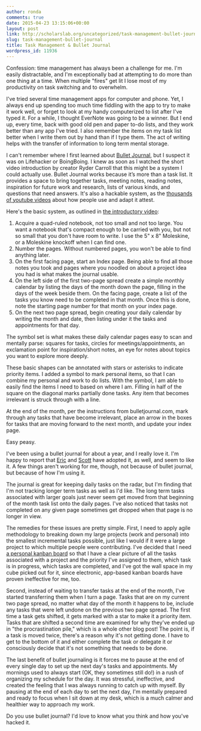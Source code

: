 ```yaml
---
author: ronda
comments: true
date: 2015-04-23 13:15:06+00:00
layout: post
link: http://scholarslab.org/uncategorized/task-management-bullet-journal/
slug: task-management-bullet-journal
title: Task Management & Bullet Journal
wordpress_id: 11936
---
```


Confession: time management has always been a challenge for me. I'm easily distractable, and I'm exceptionally bad at attempting to do more than one thing at a time. When multiple "fires" get lit I lose most of my productivity on task switching and to overwhelm.

I've tried several time management apps for computer and phone. Yet, I always end up spending too much time fiddling with the app to try to make it work well, or forget to look at my handy computerized to list after I've typed it. For a while, I thought EverNote was going to be a winner. But I end up, every time, back with good old pen and paper to-do lists, and they work better than any app I've tried. I also remember the items on my task list better when I write them out by hand than if I type them. The act of writing helps with the transfer of information to long term mental storage.

I can't remember where I first learned about [Bullet Journal](http://www.bulletjournal.com/), but I suspect it was on Lifehacker or BoingBoing. I knew as soon as I watched the short video introduction by creator Ryder Carroll that this might be a system I could actually use. Bullet Journal works because it’s more than a task list. It provides a space to bring together tasks, meeting notes, reading notes, inspiration for future work and research, lists of various kinds, and questions that need answers. It's also a hackable system, as the [thousands of youtube videos](https://www.youtube.com/results?search_query=bullet+journal&page=&utm_source=opensearch) about how people use and adapt it attest.

Here's the basic system, as outlined in [the introductory video](https://youtu.be/GfRf43JTqY4):

1. Acquire a quad-ruled notebook, not too small and not too large. You want a notebook that's compact enough to be carried with you, but not so small that you don't have room to write. I use the 5" x 8" Moleskine, or a Moleskine knockoff when I can find one.
2. Number the pages. Without numbered pages, you won't be able to find anything later.
3. On the first facing page, start an Index page. Being able to find all those notes you took and pages where you noodled on about a project idea you had is what makes the journal usable.
4. On the left side of the first two-page spread create a simple monthly calendar by listing the days of the month down the page, filling in the days of the week beside them. On the facing page, create a list of the tasks you know need to be completed in that month. Once this is done, note the starting page number for that month on your index page.
5. On the next two page spread, begin creating your daily calendar by writing the month and date, then listing under it the tasks and appointments for that day.

The symbol set is what makes these daily calendar pages easy to scan and mentally parse: squares for tasks, circles for meetings/appointments, an exclamation point for inspiration/short notes, an eye for notes about topics you want to explore more deeply.

These basic shapes can be annotated with stars or asterisks to indicate priority items. I added a symbol to mark personal items, so that I can combine my personal and work to do lists. With the symbol, I am able to easily find the items I need to based on where I am. Filling in half of the square on the diagonal marks partially done tasks. Any item that becomes irrelevant is struck through with a line. 

At the end of the month, per the instructions from bulletjournal.com, mark through any tasks that have become irrelevant, place an arrow in the boxes for tasks that are moving forward to the next month, and update your index page.

Easy peasy.

I've been using a bullet journal for about a year, and I really love it. I'm happy to report that [Eric](http://scholarslab.org/?p=5477) and [Scott](http://scholarslab.org/?p=8764) have adopted it, as well, and seem to like it. A few things  aren't working for me, though, not because of bullet journal, but because of how I'm using it.

The journal is great for keeping daily tasks on the radar, but I'm finding that I'm not tracking longer term tasks as well as I'd like. The long term tasks associated with larger goals just never seem get moved from that beginning of the month task list onto the daily pages. I've also noticed that tasks not completed on any given page sometimes get dropped when that page is no longer in view.

The remedies for these issues are pretty simple. First, I need to apply agile methodology to breaking down my large projects (work and personal) into the smallest incremental tasks possible, just like I would if it were a large project to which multiple people were contributing. I've decided that I need [a personal kanban board](http://www.personalkanban.com/pk/personal-kanban-101/) so that I have a clear picture of all the tasks associated with a project and the priority I've assigned to them, which task is in progress, which tasks are completed, and I've got the wall space in my cube picked out for it, since electronic, app-based kanban boards have proven ineffective for me, too.

Second, instead of waiting to transfer tasks at the end of the month, I've started transferring them when I turn a page. Tasks that are on my current two page spread, no matter what day of the month it happens to be, include any tasks that were left undone on the previous two page spread. The first time a task gets shifted, it gets marked with a star to make it a priority item. Tasks that are shifted a second time are examined for why they've ended up in "the procrastination pile," which is a whole other blog post! The point is, if a task is moved twice, there's a reason why it's not getting done. I have to get to the bottom of it and either complete the task or delegate it or consciously decide that it's not something that needs to be done.

The last benefit of bullet journaling is it forces me to pause at the end of every single day to set up the next day's tasks and appointments. My mornings used to always start (OK, they sometimes still do!) in a rush of organizing my schedule for the day. It was stressful, ineffective, and created the feeling that I was always running to catch up with myself. By pausing at the end of each day to set the next day, I'm mentally prepared and ready to focus when I sit down at my desk, which is a much calmer and healthier way to approach my work.

Do you use bullet journal? I'd love to know what you think and how you've hacked it.

